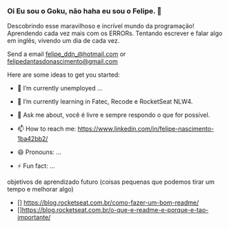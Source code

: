 ### Oi Eu sou o Goku, não haha eu sou o Felipe. 👋


Descobrindo esse maravilhoso e incrível mundo da programação! Aprendendo cada vez mais com os ERRORs. Tentando escrever e falar algo em inglês, vivendo um dia de cada vez.

<!--
**Felipeddn/Felipeddn** is a ✨ _special_ ✨ repository because its `README.md` (this file) appears on your GitHub profile.
-->

Send a email felipe_ddn_@hotmail.com or felipedantasdonascimento@gmail.com

Here are some ideas to get you started:

- 🔭 I’m currently unemployed ...
- 🌱 I’m currently learning in Fatec, Recode e RocketSeat NLW4. 


- 💬 Ask me about, você é livre e sempre respondo o que for possível.
- 📫 How to reach me: https://www.linkedin.com/in/felipe-nascimento-1ba42bb2/
- 😄 Pronouns: ...
- ⚡ Fun fact: ...

objetivos de aprendizado futuro (coisas pequenas que podemos tirar um tempo e melhorar algo)
- [] https://blog.rocketseat.com.br/como-fazer-um-bom-readme/
- []https://blog.rocketseat.com.br/o-que-e-readme-e-porque-e-tao-importante/
